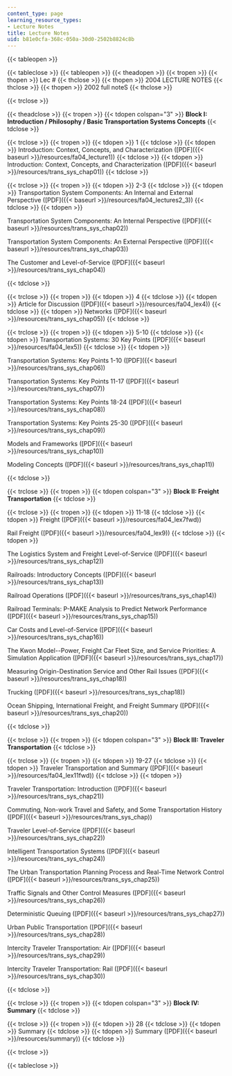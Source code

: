 ```yaml
---
content_type: page
learning_resource_types:
- Lecture Notes
title: Lecture Notes
uid: b81e0cfa-368c-050a-30d0-2502b8824c8b
---
```


{{< tableopen >}}

{{< tableclose >}}
{{< tableopen >}}
{{< theadopen >}}
{{< tropen >}}
{{< thopen >}}
Lec #
{{< thclose >}}
{{< thopen >}}
2004 LECTURE NOTES
{{< thclose >}}
{{< thopen >}}
2002 full noteS
{{< thclose >}}

{{< trclose >}}

{{< theadclose >}}
{{< tropen >}}
{{< tdopen colspan="3" >}}
**Block I: Introduction / Philosophy / Basic Transportation Systems Concepts**
{{< tdclose >}}

{{< trclose >}}
{{< tropen >}}
{{< tdopen >}}
1
{{< tdclose >}}
{{< tdopen >}}
Introduction: Context, Concepts, and Characterization ([PDF]({{< baseurl >}}/resources/fa04_lecture1))
{{< tdclose >}}
{{< tdopen >}}
Introduction: Context, Concepts, and Characterization ([PDF]({{< baseurl >}}/resources/trans_sys_chap01))
{{< tdclose >}}

{{< trclose >}}
{{< tropen >}}
{{< tdopen >}}
2-3
{{< tdclose >}}
{{< tdopen >}}
Transportation System Components: An Internal and External Perspective ([PDF]({{< baseurl >}}/resources/fa04_lectures2_3))
{{< tdclose >}}
{{< tdopen >}}


Transportation System Components: An Internal Perspective ([PDF]({{< baseurl >}}/resources/trans_sys_chap02))

Transportation System Components: An External Perspective ([PDF]({{< baseurl >}}/resources/trans_sys_chap03))

The Customer and Level-of-Service ([PDF]({{< baseurl >}}/resources/trans_sys_chap04))


{{< tdclose >}}

{{< trclose >}}
{{< tropen >}}
{{< tdopen >}}
4
{{< tdclose >}}
{{< tdopen >}}
Article for Discussion ([PDF]({{< baseurl >}}/resources/fa04_lex4))
{{< tdclose >}}
{{< tdopen >}}
Networks ([PDF]({{< baseurl >}}/resources/trans_sys_chap05))
{{< tdclose >}}

{{< trclose >}}
{{< tropen >}}
{{< tdopen >}}
5-10
{{< tdclose >}}
{{< tdopen >}}
Transportation Systems: 30 Key Points ([PDF]({{< baseurl >}}/resources/fa04_lex5))
{{< tdclose >}}
{{< tdopen >}}


Transportation Systems: Key Points 1-10 ([PDF]({{< baseurl >}}/resources/trans_sys_chap06))

Transportation Systems: Key Points 11-17 ([PDF]({{< baseurl >}}/resources/trans_sys_chap07))

Transportation Systems: Key Points 18-24 ([PDF]({{< baseurl >}}/resources/trans_sys_chap08))

Transportation Systems: Key Points 25-30 ([PDF]({{< baseurl >}}/resources/trans_sys_chap09))

Models and Frameworks ([PDF]({{< baseurl >}}/resources/trans_sys_chap10))

Modeling Concepts ([PDF]({{< baseurl >}}/resources/trans_sys_chap11))


{{< tdclose >}}

{{< trclose >}}
{{< tropen >}}
{{< tdopen colspan="3" >}}
**Block II: Freight Transportation**
{{< tdclose >}}

{{< trclose >}}
{{< tropen >}}
{{< tdopen >}}
11-18
{{< tdclose >}}
{{< tdopen >}}
Freight ([PDF]({{< baseurl >}}/resources/fa04_lex7fwd))  
  
Rail Freight ([PDF]({{< baseurl >}}/resources/fa04_lex9))
{{< tdclose >}}
{{< tdopen >}}


The Logistics System and Freight Level-of-Service ([PDF]({{< baseurl >}}/resources/trans_sys_chap12))

Railroads: Introductory Concepts ([PDF]({{< baseurl >}}/resources/trans_sys_chap13))

Railroad Operations ([PDF]({{< baseurl >}}/resources/trans_sys_chap14))

Railroad Terminals: P-MAKE Analysis to Predict Network Performance ([PDF]({{< baseurl >}}/resources/trans_sys_chap15))

Car Costs and Level-of-Service ([PDF]({{< baseurl >}}/resources/trans_sys_chap16))

The Kwon Model--Power, Freight Car Fleet Size, and Service Priorities: A Simulation Application ([PDF]({{< baseurl >}}/resources/trans_sys_chap17))

Measuring Origin-Destination Service and Other Rail Issues ([PDF]({{< baseurl >}}/resources/trans_sys_chap18))

Trucking ([PDF]({{< baseurl >}}/resources/trans_sys_chap18))

Ocean Shipping, International Freight, and Freight Summary ([PDF]({{< baseurl >}}/resources/trans_sys_chap20))


{{< tdclose >}}

{{< trclose >}}
{{< tropen >}}
{{< tdopen colspan="3" >}}
**Block III: Traveler Transportation**
{{< tdclose >}}

{{< trclose >}}
{{< tropen >}}
{{< tdopen >}}
19-27
{{< tdclose >}}
{{< tdopen >}}
Traveler Transportation and Summary ([PDF]({{< baseurl >}}/resources/fa04_lex11fwd))
{{< tdclose >}}
{{< tdopen >}}


Traveler Transportation: Introduction ([PDF]({{< baseurl >}}/resources/trans_sys_chap21))

Commuting, Non-work Travel and Safety, and Some Transportation History ([PDF]({{< baseurl >}}/resources/trans_sys_chap))

Traveler Level-of-Service ([PDF]({{< baseurl >}}/resources/trans_sys_chap22))

Intelligent Transportation Systems ([PDF]({{< baseurl >}}/resources/trans_sys_chap24))

The Urban Transportation Planning Process and Real-Time Network Control ([PDF]({{< baseurl >}}/resources/trans_sys_chap25))

Traffic Signals and Other Control Measures ([PDF]({{< baseurl >}}/resources/trans_sys_chap26))

Deterministic Queuing ([PDF]({{< baseurl >}}/resources/trans_sys_chap27))

Urban Public Transportation ([PDF]({{< baseurl >}}/resources/trans_sys_chap28))

Intercity Traveler Transportation: Air ([PDF]({{< baseurl >}}/resources/trans_sys_chap29))

Intercity Traveler Transportation: Rail ([PDF]({{< baseurl >}}/resources/trans_sys_chap30))


{{< tdclose >}}

{{< trclose >}}
{{< tropen >}}
{{< tdopen colspan="3" >}}
**Block IV: Summary**
{{< tdclose >}}

{{< trclose >}}
{{< tropen >}}
{{< tdopen >}}
28
{{< tdclose >}}
{{< tdopen >}}
Summary
{{< tdclose >}}
{{< tdopen >}}
Summary ([PDF]({{< baseurl >}}/resources/summary))
{{< tdclose >}}

{{< trclose >}}

{{< tableclose >}}